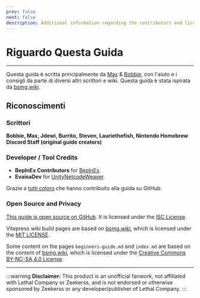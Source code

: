 ```yaml
---
prev: false
next: false
description: Additional information regarding the contributors and licensing of the Lethal Company Modding Wiki.
---
```


# Riguardo Questa Guida

***

Questa guida è scritta principalmente da [Max](https://github.com/MaxWasUnavailable) & [Bobbie](https://twitter.com/VRBobbie), con l'aiuto e i consigli da parte di diversi altri scrittori e wiki. Questa guida è stata ispirata da [bsmg.wiki](https://bsmg.wiki).

## Riconoscimenti

### Scrittori

**Bobbie, Max, Jdewi, Burrito, Steven, Lauriethefish, Nintendo Homebrew Discord Staff (original guide creators)** <!-- TODO: Update with new contributors from lethal.wiki and trombone.wiki -->

### Developer / Tool Credits

- **BepInEx Contributors** for [BepInEx](https://github.com/BepInEx/BepInEx).
- **EvaisaDev** for [UnityNetcodeWeaver](https://github.com/EvaisaDev/UnityNetcodeWeaver).

Grazie a [tutti coloro](https://github.com/LethalCompany/ModdingWiki/graphs/contributors) che hanno contribuito alla guida su GitHub.

### **Open Source and Privacy**

[This guide is open source on GitHub](https://github.com/LethalCompany/ModdingWiki). It is licensed under the [ISC License](https://github.com/LethalCompany/ModdingWiki/blob/master/LICENSE.md).

Vitepress wiki build pages are based on [bsmg.wiki](https://bsmg.wiki), which is licensed under the [MIT LICENSE](https://github.com/bsmg/wiki/blob/master/LICENSE).

Some content on the pages `beginners-guide.md` and `index.md` are based on the content of [bsmg.wiki](https://bsmg.wiki), which is licensed under the [Creative Commons BY-NC-SA 4.0 License](https://github.com/bsmg/wiki/blob/master/wiki/LICENSE).

***

:::warning **Disclaimer:**
This product is an unofficial fanwork, not affiliated with Lethal Company or Zeekerss, and is not endorsed or otherwise sponsored by Zeekerss or any developer/publisher of Lethal Company.
:::
